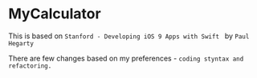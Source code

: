 # MyCalculator

This is based on ``Stanford - Developing iOS 9 Apps with Swift `` by ``Paul Hegarty``

There are few changes based on my preferences - ```coding styntax and refactoring.```
